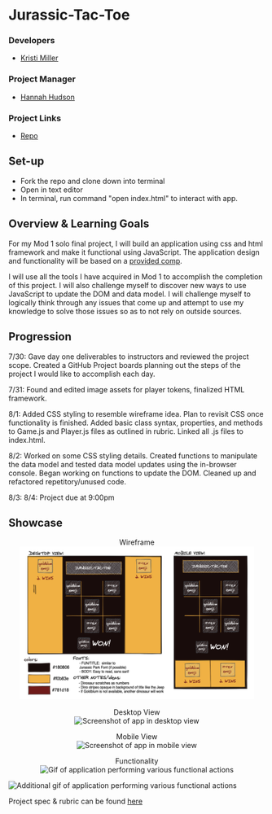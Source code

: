 # Jurassic-Tac-Toe

### Developers
- [Kristi Miller](https://github.com/Kristiannmiller)

### Project Manager
- [Hannah Hudson](https://github.com/hannahhch)

### Project Links
- [Repo](https://github.com/Kristiannmiller/km-tic-tac-toe)


## Set-up
- Fork the repo and clone down into terminal
- Open in text editor
- In terminal, run command "open index.html" to interact with app.

## Overview & Learning Goals
For my Mod 1 solo final project, I will build an application using css and html framework and make it functional using JavaScript. The application design and functionality will be based on a [provided comp](https://frontend.turing.io/projects/module-1/tic-tac-toe-solo.html).

I will use all the tools I have acquired in Mod 1 to accomplish the completion of this project. I will also challenge myself to discover new ways to use JavaScript to update the DOM and data model. I will challenge myself to logically think through any issues that come up and attempt to use my knowledge to solve those issues so as to not rely on outside sources.

## Progression

7/30: Gave day one deliverables to instructors and reviewed the project scope. Created a GitHub Project boards planning out the steps of the project I would like to accomplish each day.

7/31: Found and edited image assets for player tokens, finalized HTML framework.

8/1: Added CSS styling to resemble wireframe idea. Plan to revisit CSS once functionality is finished. Added basic class syntax, properties, and methods to Game.js and Player.js files as outlined in rubric. Linked all .js files to index.html.

8/2: Worked on some CSS styling details. Created functions to manipulate the data model and tested data model updates using the in-browser console. Began working on functions to update the DOM. Cleaned up and refactored repetitory/unused code.

8/3:
8/4: Project due at 9:00pm

## Showcase

<p align="center">Wireframe</br>
  <img width="460" height="300" src="assets/Wireframe-JTT.png" alt="Screenshot of project wireframe">
</p>

<p align="center">Desktop View</br>
  <img width="460" height="300" src="" alt="Screenshot of app in desktop view">
</p>

<p align="center">Mobile View</br>
  <img width="460" height="300" src="" alt="Screenshot of app in mobile view">
</p>

<p align="center">Functionality</br>
  <img width="460" height="300" src="" alt="Gif of application performing various functional actions">
</p>

<img width="460" height="300" src="" alt="Additional gif of application performing various functional actions">
</p>

Project spec & rubric can be found [here](https://frontend.turing.io/projects/module-1/tic-tac-toe-solo.html)
